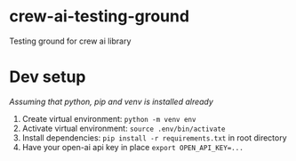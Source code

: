 # crew-ai-testing-ground
Testing ground for crew ai library

# Dev setup

_Assuming that python, pip and venv is installed already_

1. Create virtual environment: `python -m venv env`
2. Activate virtual environment: `source .env/bin/activate`
3. Install dependencies: `pip install -r requirements.txt` in root directory
4. Have your open-ai api key in place `export OPEN_API_KEY=...`